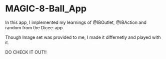 # MAGIC-8-Ball_App

In this app, I implemented my learnings of @IBOutlet, @IBAction and random from the Dicee-app.

Though Image set was provided to me, I made it differnetly and played with it. 

DO CHECK IT OUT!!
